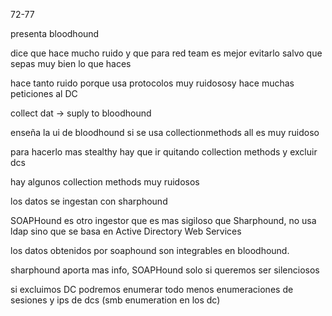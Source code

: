 72-77

presenta bloodhound

dice que hace mucho ruido y que para red team es mejor evitarlo salvo que sepas muy bien lo que haces

hace tanto ruido porque usa protocolos muy ruidososy hace muchas peticiones al DC


collect dat -> suply to bloodhound

enseña la ui de bloodhound
si se usa collectionmethods all es muy ruidoso

para hacerlo mas stealthy hay que ir quitando collection methods y excluir dcs

hay algunos collection methods muy ruidosos

los datos se ingestan con sharphound

SOAPHound es otro ingestor que es mas sigiloso que Sharphound, no usa ldap sino que se basa en Active Directory Web Services

los datos obtenidos por soaphound son integrables en bloodhound.

sharphound aporta mas info, SOAPHound solo si queremos ser silenciosos

si excluimos DC podremos enumerar todo menos enumeraciones de sesiones y ips de dcs (smb enumeration en los dc)



